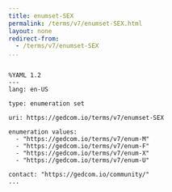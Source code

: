 ```yaml
---
title: enumset-SEX
permalink: /terms/v7/enumset-SEX.html
layout: none
redirect-from:
  - /terms/v7/enumset-SEX
...
```


```

%YAML 1.2
---
lang: en-US

type: enumeration set

uri: https://gedcom.io/terms/v7/enumset-SEX

enumeration values:
  - "https://gedcom.io/terms/v7/enum-M"
  - "https://gedcom.io/terms/v7/enum-F"
  - "https://gedcom.io/terms/v7/enum-X"
  - "https://gedcom.io/terms/v7/enum-U"

contact: "https://gedcom.io/community/"
...

```
